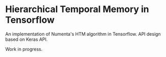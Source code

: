# Hierarchical Temporal Memory in Tensorflow
An implementation of Numenta's HTM algorithm in Tensorflow.
API design based on Keras API.

Work in progress.
